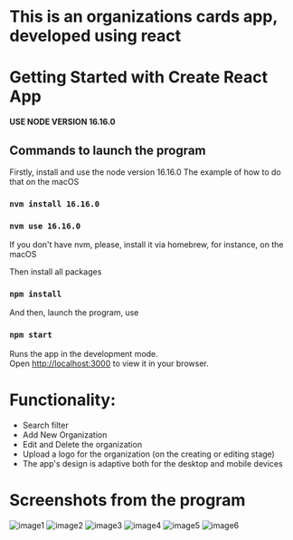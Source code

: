 # This is an organizations cards app, developed using react

# Getting Started with Create React App

****USE NODE VERSION 16.16.0****

## Commands to launch the program

Firstly, install and use the node version 16.16.0
The example of how to do that on the macOS
### `nvm install 16.16.0`
### `nvm use 16.16.0`
If you don't have nvm, please, install it via homebrew, for instance, on the macOS

Then install all packages
### `npm install`

And then, launch the program, use

### `npm start`

Runs the app in the development mode.\
Open [http://localhost:3000](http://localhost:3000) to view it in your browser.

# Functionality:
- Search filter
- Add New Organization
- Edit and Delete the organization
- Upload a logo for the organization (on the creating or editing stage)
- The app's design is adaptive both for the desktop and mobile devices


# Screenshots from the program

![image1](https://github.com/arshak0/organizations-card/blob/master/public/screenshots%20from%20app/screenshot_1.png)
![image2](https://github.com/arshak0/organizations-card/blob/master/public/screenshots%20from%20app/screenshot_2.png)
![image3](https://github.com/arshak0/organizations-card/blob/master/public/screenshots%20from%20app/screenshot_3.png)
![image4](https://github.com/arshak0/organizations-card/blob/master/public/screenshots%20from%20app/screenshot_4.png)
![image5](https://github.com/arshak0/organizations-card/blob/master/public/screenshots%20from%20app/screenshot_5.png)
![image6](https://github.com/arshak0/organizations-card/blob/master/public/screenshots%20from%20app/screenshot_6.png)
